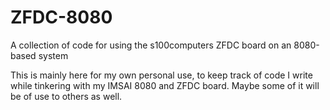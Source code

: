 # ZFDC-8080
A collection of code for using the s100computers ZFDC board on an 8080-based system

This is mainly here for my own personal use, to keep track of code I write while tinkering
with my IMSAI 8080 and ZFDC board. Maybe some of it will be of use to others as well.
